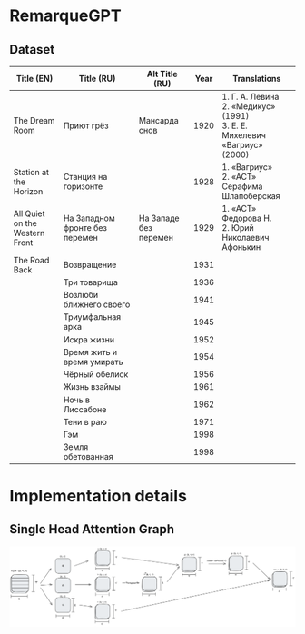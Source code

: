 # RemarqueGPT

## Dataset 
| Title (EN)                  | Title (RU)                        | Alt Title (RU)            | Year | Translations                                                                 |
|-----------------------------|-----------------------------------|---------------------------|------|------------------------------------------------------------------------------|
| The Dream Room              | Приют грёз                        | Мансарда снов             | 1920 | 1. Г. А. Левина<br>2. «Медикус» (1991)<br>3. Е. Е. Михелевич «Вагриус» (2000)|
| Station at the Horizon      | Станция на горизонте              |                           | 1928 | 1. «Вагриус»<br>2. «АСТ» Серафима Шлапоберская                               |
| All Quiet on the Western Front | На Западном фронте без перемен | На Западе без перемен     | 1929 | 1. «АСТ» Федорова Н.<br>2. Юрий Николаевич Афонькин                          |
| The Road Back               | Возвращение                       |                           | 1931 |                                                                              |
|                             | Три товарища                      |                           | 1936 |                                                                              |
|                             | Возлюби ближнего своего           |                           | 1941 |                                                                              |
|                             | Триумфальная арка                 |                           | 1945 |                                                                              |
|                             | Искра жизни                       |                           | 1952 |                                                                              |
|                             | Время жить и время умирать        |                           | 1954 |                                                                              |
|                             | Чёрный обелиск                    |                           | 1956 |                                                                              |
|                             | Жизнь взаймы                      |                           | 1961 |                                                                              |
|                             | Ночь в Лиссабоне                  |                           | 1962 |                                                                              |
|                             | Тени в раю                        |                           | 1971 |                                                                              |
|                             | Гэм                               |                           | 1998 |                                                                              |
|                             | Земля обетованная                 |                           | 1998 |                                                                              |

# Implementation details

## Single Head Attention Graph
![Single Head Attention Graph](images/single_head_attention_graph.png "Single Head Attention Graph")